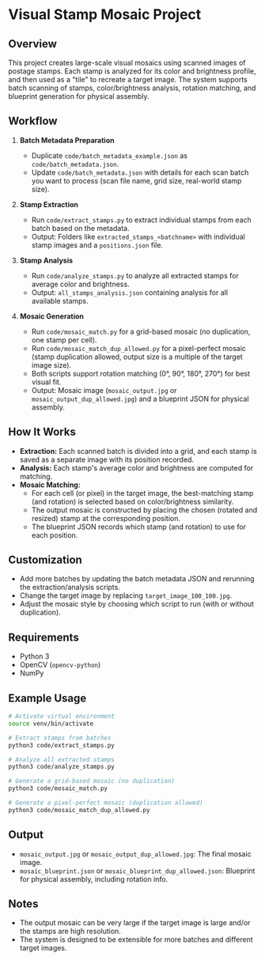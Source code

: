 # Visual Stamp Mosaic Project

## Overview
This project creates large-scale visual mosaics using scanned images of postage stamps. Each stamp is analyzed for its color and brightness profile, and then used as a "tile" to recreate a target image. The system supports batch scanning of stamps, color/brightness analysis, rotation matching, and blueprint generation for physical assembly.

## Workflow
1. **Batch Metadata Preparation**
   - Duplicate `code/batch_metadata_example.json` as `code/batch_metadata.json`.
   - Update `code/batch_metadata.json` with details for each scan batch you want to process (scan file name, grid size, real-world stamp size).

2. **Stamp Extraction**
   - Run `code/extract_stamps.py` to extract individual stamps from each batch based on the metadata.
   - Output: Folders like `extracted_stamps_<batchname>` with individual stamp images and a `positions.json` file.

3. **Stamp Analysis**
   - Run `code/analyze_stamps.py` to analyze all extracted stamps for average color and brightness.
   - Output: `all_stamps_analysis.json` containing analysis for all available stamps.

4. **Mosaic Generation**
   - Run `code/mosaic_match.py` for a grid-based mosaic (no duplication, one stamp per cell).
   - Run `code/mosaic_match_dup_allowed.py` for a pixel-perfect mosaic (stamp duplication allowed, output size is a multiple of the target image size).
   - Both scripts support rotation matching (0°, 90°, 180°, 270°) for best visual fit.
   - Output: Mosaic image (`mosaic_output.jpg` or `mosaic_output_dup_allowed.jpg`) and a blueprint JSON for physical assembly.

## How It Works
- **Extraction:** Each scanned batch is divided into a grid, and each stamp is saved as a separate image with its position recorded.
- **Analysis:** Each stamp's average color and brightness are computed for matching.
- **Mosaic Matching:**
  - For each cell (or pixel) in the target image, the best-matching stamp (and rotation) is selected based on color/brightness similarity.
  - The output mosaic is constructed by placing the chosen (rotated and resized) stamp at the corresponding position.
  - The blueprint JSON records which stamp (and rotation) to use for each position.

## Customization
- Add more batches by updating the batch metadata JSON and rerunning the extraction/analysis scripts.
- Change the target image by replacing `target_image_100_100.jpg`.
- Adjust the mosaic style by choosing which script to run (with or without duplication).

## Requirements
- Python 3
- OpenCV (`opencv-python`)
- NumPy

## Example Usage
```bash
# Activate virtual environment
source venv/bin/activate

# Extract stamps from batches
python3 code/extract_stamps.py

# Analyze all extracted stamps
python3 code/analyze_stamps.py

# Generate a grid-based mosaic (no duplication)
python3 code/mosaic_match.py

# Generate a pixel-perfect mosaic (duplication allowed)
python3 code/mosaic_match_dup_allowed.py
```

## Output
- `mosaic_output.jpg` or `mosaic_output_dup_allowed.jpg`: The final mosaic image.
- `mosaic_blueprint.json` or `mosaic_blueprint_dup_allowed.json`: Blueprint for physical assembly, including rotation info.

## Notes
- The output mosaic can be very large if the target image is large and/or the stamps are high resolution.
- The system is designed to be extensible for more batches and different target images. 